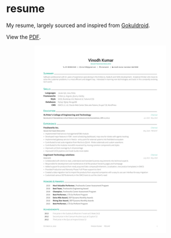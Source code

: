 # resume
My resume, largely sourced and inspired from [Gokuldroid](https://github.com/Gokuldroid/resume).

View the [PDF](https://docs.google.com/viewer?url=https://raw.githubusercontent.com/vinomanick/resume/main/resume.pdf).

<div align="center">
  <img alt="Résumé" src="https://raw.githubusercontent.com/vinomanick/resume/main/resume.png" width="70%" />
</div>
